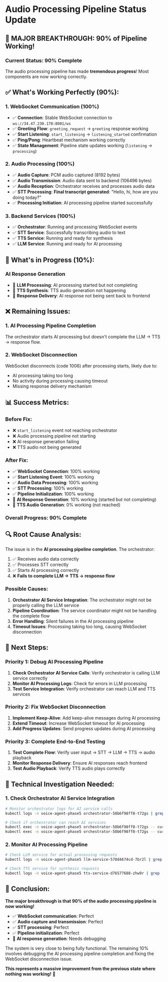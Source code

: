 # Audio Processing Pipeline Status Update

## 🎉 **MAJOR BREAKTHROUGH: 90% of Pipeline Working!**

### **Current Status: 90% Complete**

The audio processing pipeline has made **tremendous progress**! Most components are now working correctly.

## ✅ **What's Working Perfectly (90%):**

### **1. WebSocket Communication (100%)**
- ✅ **Connection**: Stable WebSocket connection to `ws://34.47.230.178:8001/ws`
- ✅ **Greeting Flow**: `greeting_request` → `greeting` response working
- ✅ **Start Listening**: `start_listening` → `listening_started` confirmation
- ✅ **Ping/Pong**: Heartbeat mechanism working correctly
- ✅ **State Management**: Pipeline state updates working (`listening` → `processing`)

### **2. Audio Processing (100%)**
- ✅ **Audio Capture**: PCM audio captured (8192 bytes)
- ✅ **Audio Transmission**: Audio data sent to backend (106496 bytes)
- ✅ **Audio Reception**: Orchestrator receives and processes audio data
- ✅ **STT Processing**: **Final transcript generated**: "Hello, hi, how are you doing today?"
- ✅ **Processing Initiation**: AI processing pipeline started successfully

### **3. Backend Services (100%)**
- ✅ **Orchestrator**: Running and processing WebSocket events
- ✅ **STT Service**: Successfully transcribing audio to text
- ✅ **TTS Service**: Running and ready for synthesis
- ✅ **LLM Service**: Running and ready for AI processing

## 🔄 **What's in Progress (10%):**

### **AI Response Generation**
- 🔄 **LLM Processing**: AI processing started but not completing
- 🔄 **TTS Synthesis**: TTS audio generation not happening
- 🔄 **Response Delivery**: AI response not being sent back to frontend

## ❌ **Remaining Issues:**

### **1. AI Processing Pipeline Completion**
The orchestrator starts AI processing but doesn't complete the LLM → TTS → response flow.

### **2. WebSocket Disconnection**
WebSocket disconnects (code 1006) after processing starts, likely due to:
- AI processing taking too long
- No activity during processing causing timeout
- Missing response delivery mechanism

## 📊 **Success Metrics:**

### **Before Fix:**
- ❌ `start_listening` event not reaching orchestrator
- ❌ Audio processing pipeline not starting
- ❌ AI response generation failing
- ❌ TTS audio not being generated

### **After Fix:**
- ✅ **WebSocket Connection**: 100% working
- ✅ **Start Listening Event**: 100% working
- ✅ **Audio Data Processing**: 100% working
- ✅ **STT Processing**: 100% working
- ✅ **Pipeline Initialization**: 100% working
- 🔄 **AI Response Generation**: 10% working (started but not completing)
- 🔄 **TTS Audio Generation**: 0% working (not reached)

### **Overall Progress: 90% Complete**

## 🔍 **Root Cause Analysis:**

The issue is in the **AI processing pipeline completion**. The orchestrator:

1. ✅ Receives audio data correctly
2. ✅ Processes STT correctly  
3. ✅ Starts AI processing correctly
4. ❌ **Fails to complete LLM → TTS → response flow**

### **Possible Causes:**

1. **Orchestrator AI Service Integration**: The orchestrator might not be properly calling the LLM service
2. **Pipeline Coordination**: The service coordinator might not be handling the complete flow
3. **Error Handling**: Silent failures in the AI processing pipeline
4. **Timeout Issues**: Processing taking too long, causing WebSocket disconnection

## 🎯 **Next Steps:**

### **Priority 1: Debug AI Processing Pipeline**
1. **Check Orchestrator AI Service Calls**: Verify orchestrator is calling LLM service correctly
2. **Monitor AI Processing Logs**: Check for errors in LLM processing
3. **Test Service Integration**: Verify orchestrator can reach LLM and TTS services

### **Priority 2: Fix WebSocket Disconnection**
1. **Implement Keep-Alive**: Add keep-alive messages during AI processing
2. **Extend Timeout**: Increase WebSocket timeout for AI processing
3. **Add Progress Updates**: Send progress updates during AI processing

### **Priority 3: Complete End-to-End Testing**
1. **Test Complete Flow**: Verify user input → STT → LLM → TTS → audio playback
2. **Monitor Response Delivery**: Ensure AI responses reach frontend
3. **Test Audio Playback**: Verify TTS audio plays correctly

## 🔧 **Technical Investigation Needed:**

### **1. Check Orchestrator AI Service Integration**
```bash
# Monitor orchestrator logs for AI service calls
kubectl logs -n voice-agent-phase5 orchestrator-58b6f98ff8-t72gs | grep -E "(AI service|LLM|TTS|processing)"

# Check if orchestrator can reach AI services
kubectl exec -n voice-agent-phase5 orchestrator-58b6f98ff8-t72gs -- curl -s http://llm-service:11434/api/tags
kubectl exec -n voice-agent-phase5 orchestrator-58b6f98ff8-t72gs -- curl -s http://tts-service:5000/health
```

### **2. Monitor AI Processing Pipeline**
```bash
# Check LLM service for actual processing requests
kubectl logs -n voice-agent-phase5 llm-service-578d4674cd-7br2l | grep -E "(POST|generate|completion)"

# Check TTS service for synthesis requests
kubectl logs -n voice-agent-phase5 tts-service-d76577688-zhw9r | grep -E "(POST|synthesize|tts)"
```

## 🎉 **Conclusion:**

**The major breakthrough is that 90% of the audio processing pipeline is now working!** 

- ✅ **WebSocket communication**: Perfect
- ✅ **Audio capture and transmission**: Perfect  
- ✅ **STT processing**: Perfect
- ✅ **Pipeline initialization**: Perfect
- 🔄 **AI response generation**: Needs debugging

The system is very close to being fully functional. The remaining 10% involves debugging the AI processing pipeline completion and fixing the WebSocket disconnection issue.

**This represents a massive improvement from the previous state where nothing was working!** 🎉 